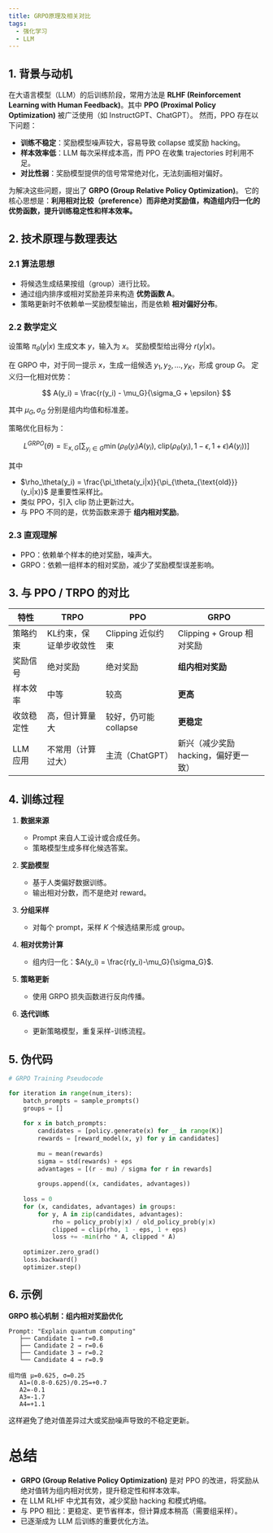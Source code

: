 ```yaml
---
title: GRPO原理及相关对比
tags:
  - 强化学习
  - LLM
---
```



## 1. 背景与动机

在大语言模型（LLM）的后训练阶段，常用方法是 **RLHF (Reinforcement Learning with Human Feedback)**。其中 **PPO (Proximal Policy Optimization)** 被广泛使用（如 InstructGPT、ChatGPT）。
然而，PPO 存在以下问题：

* **训练不稳定**：奖励模型噪声较大，容易导致 collapse 或奖励 hacking。
* **样本效率低**：LLM 每次采样成本高，而 PPO 在收集 trajectories 时利用不足。
* **对比性弱**：奖励模型提供的信号常常绝对化，无法刻画相对偏好。

为解决这些问题，提出了 **GRPO (Group Relative Policy Optimization)**。
它的核心思想是：**利用相对比较（preference）而非绝对奖励值，构造组内归一化的优势函数，提升训练稳定性和样本效率。**



## 2. 技术原理与数理表达

### 2.1 算法思想

* 将候选生成结果按组（group）进行比较。
* 通过组内排序或相对奖励差异来构造 **优势函数 A**。
* 策略更新时不依赖单一奖励模型输出，而是依赖 **相对偏好分布**。

### 2.2 数学定义

设策略 $\pi_\theta(y|x)$ 生成文本 $y$，输入为 $x$。
奖励模型给出得分 $r(y|x)$。

在 GRPO 中，对于同一提示 $x$，生成一组候选 ${y_1, y_2, \dots, y_K}$，形成 group $G$。
定义归一化相对优势：

$$
A(y_i) = \frac{r(y_i) - \mu_G}{\sigma_G + \epsilon}
$$

其中 $\mu_G, \sigma_G$ 分别是组内均值和标准差。

策略优化目标为：

$$
L^{GRPO}(\theta) = \mathbb{E}_{x,G}\left[ \sum_{y_i \in G} \min \left( 
\rho_\theta(y_i) A(y_i), \; \text{clip}(\rho_\theta(y_i), 1-\epsilon, 1+\epsilon) A(y_i)
\right) \right]
$$

其中

* $\rho_\theta(y_i) = \frac{\pi_\theta(y_i|x)}{\pi_{\theta_{\text{old}}}(y_i|x)}$ 是重要性采样比。
* 类似 PPO，引入 clip 防止更新过大。
* 与 PPO 不同的是，优势函数来源于 **组内相对奖励**。

### 2.3 直观理解

* PPO：依赖单个样本的绝对奖励，噪声大。
* GRPO：依赖一组样本的相对奖励，减少了奖励模型误差影响。



## 3. 与 PPO / TRPO 的对比

| 特性     | TRPO         | PPO             | GRPO                   |
| ------ | ------------ | --------------- | ---------------------- |
| 策略约束   | KL约束，保证单步收敛性 | Clipping 近似约束   | Clipping + Group 相对奖励  |
| 奖励信号   | 绝对奖励         | 绝对奖励            | **组内相对奖励**             |
| 样本效率   | 中等           | 较高              | **更高**                 |
| 收敛稳定性  | 高，但计算量大      | 较好，仍可能 collapse | **更稳定**                |
| LLM 应用 | 不常用（计算过大）    | 主流（ChatGPT）     | 新兴（减少奖励 hacking，偏好更一致） |


## 4. 训练过程

1. **数据来源**

   * Prompt 来自人工设计或合成任务。
   * 策略模型生成多样化候选答案。

2. **奖励模型**

   * 基于人类偏好数据训练。
   * 输出相对分数，而不是绝对 reward。

3. **分组采样**

   * 对每个 prompt，采样 $K$ 个候选结果形成 group。

4. **相对优势计算**

   * 组内归一化：$A(y_i) = \frac{r(y_i)-\mu_G}{\sigma_G}$.

5. **策略更新**

   * 使用 GRPO 损失函数进行反向传播。

6. **迭代训练**

   * 更新策略模型，重复采样-训练流程。


## 5. 伪代码

```python
# GRPO Training Pseudocode

for iteration in range(num_iters):
    batch_prompts = sample_prompts()
    groups = []
    
    for x in batch_prompts:
        candidates = [policy.generate(x) for _ in range(K)]
        rewards = [reward_model(x, y) for y in candidates]
        
        mu = mean(rewards)
        sigma = std(rewards) + eps
        advantages = [(r - mu) / sigma for r in rewards]
        
        groups.append((x, candidates, advantages))
    
    loss = 0
    for (x, candidates, advantages) in groups:
        for y, A in zip(candidates, advantages):
            rho = policy_prob(y|x) / old_policy_prob(y|x)
            clipped = clip(rho, 1 - eps, 1 + eps)
            loss += -min(rho * A, clipped * A)
    
    optimizer.zero_grad()
    loss.backward()
    optimizer.step()
```


## 6. 示例

**GRPO 核心机制：组内相对奖励优化**

```
Prompt: "Explain quantum computing"
   ├── Candidate 1 → r=0.8
   ├── Candidate 2 → r=0.6
   ├── Candidate 3 → r=0.2
   └── Candidate 4 → r=0.9

组均值 μ=0.625, σ=0.25
   A1=(0.8-0.625)/0.25=+0.7
   A2=-0.1
   A3=-1.7
   A4=+1.1
```

这样避免了绝对值差异过大或奖励噪声导致的不稳定更新。

# 总结

* **GRPO (Group Relative Policy Optimization)** 是对 PPO 的改进，将奖励从绝对值转为组内相对优势，提升稳定性和样本效率。
* 在 LLM RLHF 中尤其有效，减少奖励 hacking 和模式坍缩。
* 与 PPO 相比：更稳定、更节省样本，但计算成本稍高（需要组采样）。
* 已逐渐成为 LLM 后训练的重要优化方法。

